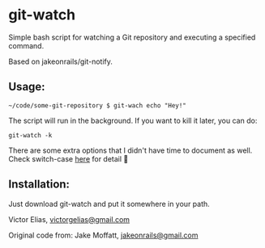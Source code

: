 git-watch
========

Simple bash script for watching a Git repository and executing a specified command.

Based on jakeonrails/git-notify.

Usage:
----------

    ~/code/some-git-repository $ git-wach echo "Hey!"

The script will run in the background. If you want to kill it later, you can do:

    git-watch -k

There are some extra options that I didn't have time to document as well. Check switch-case [here](https://github.com/victorges/git-watch/blame/master/git-watch#L33) for detail 🙈

Installation:
------------
Just download git-watch and put it somewhere in your path.

Victor Elias, victorgelias@gmail.com

Original code from:
Jake Moffatt, jakeonrails@gmail.com

